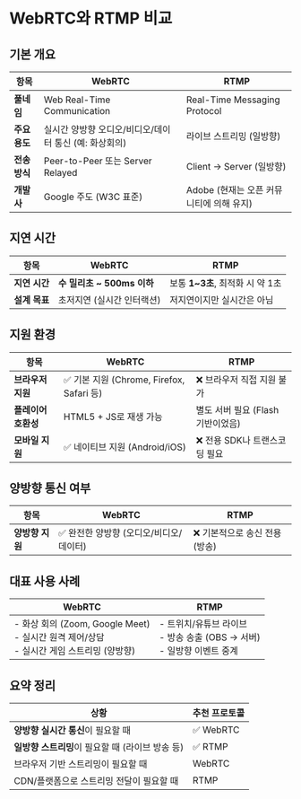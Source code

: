 # WebRTC와 RTMP 비교

## 기본 개요

| 항목        | WebRTC                           | RTMP                         |
| --------- | -------------------------------- | ---------------------------- |
| **풀네임**   | Web Real-Time Communication      | Real-Time Messaging Protocol |
| **주요 용도** | 실시간 양방향 오디오/비디오/데이터 통신 (예: 화상회의) | 라이브 스트리밍 (일방향)               |
| **전송 방식** | Peer-to-Peer 또는 Server Relayed   | Client → Server (일방향)        |
| **개발사**   | Google 주도 (W3C 표준)               | Adobe (현재는 오픈 커뮤니티에 의해 유지)   |

## 지연 시간

| 항목        | WebRTC                | RTMP                     |
| --------- | --------------------- | ------------------------ |
| **지연 시간** | **수 밀리초 \~ 500ms 이하** | 보통 **1\~3초**, 최적화 시 약 1초 |
| **설계 목표** | 초저지연 (실시간 인터랙션)       | 저지연이지만 실시간은 아님           |


## 지원 환경

| 항목           | WebRTC                              | RTMP                   |
| ------------ | ----------------------------------- | ---------------------- |
| **브라우저 지원**  | ✅ 기본 지원 (Chrome, Firefox, Safari 등) | ❌ 브라우저 직접 지원 불가        |
| **플레이어 호환성** | HTML5 + JS로 재생 가능                   | 별도 서버 필요 (Flash 기반이었음) |
| **모바일 지원**   | ✅ 네이티브 지원 (Android/iOS)             | ❌ 전용 SDK나 트랜스코딩 필요     |

## 양방향 통신 여부

| 항목         | WebRTC                  | RTMP               |
| ---------- | ----------------------- | ------------------ |
| **양방향 지원** | ✅ 완전한 양방향 (오디오/비디오/데이터) | ❌ 기본적으로 송신 전용 (방송) |

## 대표 사용 사례

| WebRTC                                                                    | RTMP                                                    |
| ------------------------------------------------------------------------- | ------------------------------------------------------- |
| - 화상 회의 (Zoom, Google Meet)  <br> - 실시간 원격 제어/상담 <br> - 실시간 게임 스트리밍 (양방향) | - 트위치/유튜브 라이브 <br> - 방송 송출 (OBS → 서버) <br> - 일방향 이벤트 중계 |

## 요약 정리

| 상황                             | 추천 프로토콜  |
| ------------------------------ | -------- |
| **양방향 실시간 통신**이 필요할 때          | ✅ WebRTC |
| **일방향 스트리밍**이 필요할 때 (라이브 방송 등) | ✅ RTMP   |
| 브라우저 기반 스트리밍이 필요할 때            | WebRTC   |
| CDN/플랫폼으로 스트리밍 전달이 필요할 때       | RTMP     |
